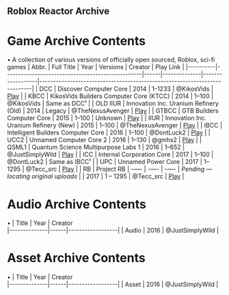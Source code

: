 ## Roblox Reactor Archive
# Game Archive Contents
• A collection of various versions of officially open sourced, Roblox, sci-fi games
| Abbr.    | Full Title                                      | Year | Versions     | Creator         | Play Link                                                                 |
|----------|--------------------------------------------------|------|--------------|------------------|---------------------------------------------------------------------------|
| DCC      | Discover Computer Core                           | 2014 | 1–1233       | @KikosVids       | [Play](https://www.roblox.com/games/149635375/Discover-Computer-Core)    |
| KBCC     | KikosVids Builders Computer Core (KTCC)          | 2014 | 1–100        | @KikosVids       | Same as DCC¹                                                             |
| OLD IIUR | Innovation Inc. Uranium Refinery (Old)           | 2014 | Legacy       | @TheNexusAvenger | [Play](https://www.roblox.com/pt/games/161489992/Old-Version-Innovation-Inc-Uranium-Refinery) |
| GTBCC    | GTB Builders Computer Core                       | 2015 | 1–100          | Unknown          | [Play](https://www.roblox.com/games/246018275/GTB-Builders-Computer-Core-V15-UNCOPYLOCKED) |
| IIUR     | Innovation Inc. Uranium Refinery (New)           | 2015 | 1–100        | @TheNexusAvenger | [Play](https://www.roblox.com/pt/games/419235986/Innovation-Inc-Uranium-Refinery) |
| IBCC     | Intelligent Builders Computer Core               | 2016 | 1–100        | @DontLuck2       | [Play](https://www.roblox.com/games/412562862/Intelligent-Builders-Computer-Core) |
| UCC2     | Unnamed Computer Core 2                          | 2016 | 1–130        | @gmhs2           | [Play](https://www.roblox.com/games/565899441/Unnamed-Computer-Core-2-Uncopylocked) |
| QSML1    | Quantum Science Multipurpose Labs 1              | 2016 | 1–652        | @JustSimplyWild  | [Play](https://www.roblox.com/pt/games/408050133/FREE-QSML1)             |
| ICC      | Internal Corporation Core                        | 2017 | 1–100        | @DontLuck2       | Same as IBCC¹                                                           |
| UPC      | Unnamed Power Core                               | 2017 | 1–1295       | @Tecc_src        | [Play](https://www.roblox.com/games/746120281/Unnamed-Power-Core-Open-sourced) |
| RB       | Project RB                                       | -—-  | -—-          | -—-              | *Pending — locating original uploads*                                     |                 | 2017 | 1 – 1295     | @Tecc_src        | [Play](#) |
# Audio Archive Contents
• 
| Title        | Year | Creator        
|--------------|------|------------------|
| Audio        | 2016 | @JustSimplyWild  |
# Asset Archive Contents
•
| Title        | Year | Creator        
|--------------|------|------------------|
| Asset        | 2016 | @JustSimplyWild  |

